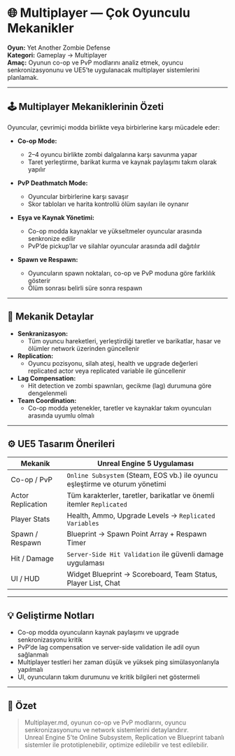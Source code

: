 # 🌐 Multiplayer — Çok Oyunculu Mekanikler

**Oyun:** Yet Another Zombie Defense  
**Kategori:** Gameplay → Multiplayer  
**Amaç:** Oyunun co-op ve PvP modlarını analiz etmek, oyuncu senkronizasyonunu ve UE5’te uygulanacak multiplayer sistemlerini planlamak.

---

## 🕹️ Multiplayer Mekaniklerinin Özeti

Oyuncular, çevrimiçi modda birlikte veya birbirlerine karşı mücadele eder:

- **Co-op Mode:**  
  - 2–4 oyuncu birlikte zombi dalgalarına karşı savunma yapar  
  - Taret yerleştirme, barikat kurma ve kaynak paylaşımı takım olarak yapılır  

- **PvP Deathmatch Mode:**  
  - Oyuncular birbirlerine karşı savaşır  
  - Skor tabloları ve harita kontrollü ölüm sayıları ile oynanır  

- **Eşya ve Kaynak Yönetimi:**  
  - Co-op modda kaynaklar ve yükseltmeler oyuncular arasında senkronize edilir  
  - PvP’de pickup’lar ve silahlar oyuncular arasında adil dağıtılır  

- **Spawn ve Respawn:**  
  - Oyuncuların spawn noktaları, co-op ve PvP moduna göre farklılık gösterir  
  - Ölüm sonrası belirli süre sonra respawn

---

## 🔄 Mekanik Detaylar

- **Senkranizasyon:**  
  - Tüm oyuncu hareketleri, yerleştirdiği taretler ve barikatlar, hasar ve ölümler network üzerinden güncellenir  
- **Replication:**  
  - Oyuncu pozisyonu, silah ateşi, health ve upgrade değerleri replicated actor veya replicated variable ile güncellenir  
- **Lag Compensation:**  
  - Hit detection ve zombi spawnları, gecikme (lag) durumuna göre dengelenmeli  
- **Team Coordination:**  
  - Co-op modda yetenekler, taretler ve kaynaklar takım oyuncuları arasında uyumlu olmalı

---

## ⚙️ UE5 Tasarım Önerileri

| Mekanik | Unreal Engine 5 Uygulaması |
|---------|---------------------------|
| Co-op / PvP | `Online Subsystem` (Steam, EOS vb.) ile oyuncu eşleştirme ve oturum yönetimi |
| Actor Replication | Tüm karakterler, taretler, barikatlar ve önemli itemler `Replicated` |
| Player Stats | Health, Ammo, Upgrade Levels → `Replicated Variables` |
| Spawn / Respawn | Blueprint → Spawn Point Array + Respawn Timer |
| Hit / Damage | `Server-Side Hit Validation` ile güvenli damage uygulaması |
| UI / HUD | Widget Blueprint → Scoreboard, Team Status, Player List, Chat |

---

## 💡 Geliştirme Notları

- Co-op modda oyuncuların kaynak paylaşımı ve upgrade senkronizasyonu kritik  
- PvP’de lag compensation ve server-side validation ile adil oyun sağlanmalı  
- Multiplayer testleri her zaman düşük ve yüksek ping simülasyonlarıyla yapılmalı  
- UI, oyuncuların takım durumunu ve kritik bilgileri net göstermeli

---

## 📌 Özet

> Multiplayer.md, oyunun co-op ve PvP modlarını, oyuncu senkronizasyonunu ve network sistemlerini detaylandırır.  
> Unreal Engine 5’te Online Subsystem, Replication ve Blueprint tabanlı sistemler ile prototiplenebilir, optimize edilebilir ve test edilebilir.

